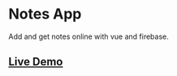 # Notes App
Add and get notes online with vue and firebase.

## [Live Demo](https://notesapp-vue.netlify.app/)
